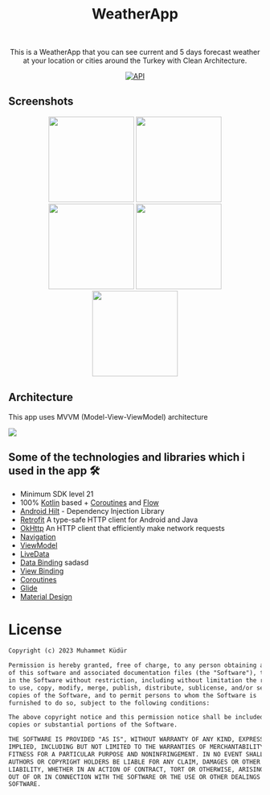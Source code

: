 <h1 align="center">WeatherApp</h1></br>
<p align="center">  
This is a WeatherApp that you can see current and 5 days forecast weather at your location or cities around the Turkey with Clean Architecture. 
</p>
<p align="center">
  <a href="https://android-arsenal.com/api?level=21"><img alt="API" src="https://img.shields.io/badge/API-21%2B-brightgreen.svg?style=flat"/></a>
</p>

## Screenshots

<p align="center">
<img src="https://user-images.githubusercontent.com/71526845/227382242-d25e1f7f-e7fd-41ee-a727-bc57d3afb612.jpg" width="170">
<img src="https://user-images.githubusercontent.com/71526845/227381174-055257ef-8d4b-4c09-a697-6f828e26b1da.jpeg" width="170">
<img src="https://user-images.githubusercontent.com/71526845/227382331-e91638e2-d5d2-4d77-9488-25c63c3ac489.jpg" width="170">
<img src="https://user-images.githubusercontent.com/71526845/227381293-78a61917-02a4-4ce0-b08e-bf72c55b7b4a.jpeg" width="170">
<img src="https://user-images.githubusercontent.com/71526845/227381342-b8e4fc15-7d64-48d4-a57d-5cfef50017b4.jpeg" width="170">
</p>

## Architecture
This app uses MVVM (Model-View-ViewModel) architecture

![](https://user-images.githubusercontent.com/71526845/227383042-8799f8bb-3c4e-4756-bca0-c1972f5690fb.png)

## Some of the technologies and libraries which i used in the app 🛠
- Minimum SDK level 21
- 100% [Kotlin](https://kotlinlang.org/) based + [Coroutines](https://github.com/Kotlin/kotlinx.coroutines) and [Flow](https://developer.android.com/kotlin/flow)
- [Android Hilt](https://developer.android.com/training/dependency-injection/hilt-android) - Dependency Injection Library
- [Retrofit](https://square.github.io/retrofit/) A type-safe HTTP client for Android and Java
- [OkHttp](https://square.github.io/okhttp/) An HTTP client that efficiently make network requests
- <a href="https://developer.android.com/topic/libraries/architecture/navigation/">Navigation</a></li>
- <a href="https://developer.android.com/topic/libraries/architecture/viewmodel">ViewModel</a>
- <a href="https://developer.android.com/topic/libraries/architecture/livedata">LiveData</a>
- <a href="https://developer.android.com/topic/libraries/data-binding">Data Binding</a> sadasd
- <a href="https://developer.android.com/topic/libraries/view-binding">View Binding</a>
- <a href="https://developer.android.com/kotlin/coroutines">Coroutines</a>
- <a href="https://bumptech.github.io/glide">Glide</a>
- <a href="https://material.io/develop/android/docs/getting-started/">Material Design</a></li>
  

# License
```xml
Copyright (c) 2023 Muhammet Küdür

Permission is hereby granted, free of charge, to any person obtaining a copy
of this software and associated documentation files (the "Software"), to deal
in the Software without restriction, including without limitation the rights
to use, copy, modify, merge, publish, distribute, sublicense, and/or sell
copies of the Software, and to permit persons to whom the Software is
furnished to do so, subject to the following conditions:

The above copyright notice and this permission notice shall be included in all
copies or substantial portions of the Software.

THE SOFTWARE IS PROVIDED "AS IS", WITHOUT WARRANTY OF ANY KIND, EXPRESS OR
IMPLIED, INCLUDING BUT NOT LIMITED TO THE WARRANTIES OF MERCHANTABILITY,
FITNESS FOR A PARTICULAR PURPOSE AND NONINFRINGEMENT. IN NO EVENT SHALL THE
AUTHORS OR COPYRIGHT HOLDERS BE LIABLE FOR ANY CLAIM, DAMAGES OR OTHER
LIABILITY, WHETHER IN AN ACTION OF CONTRACT, TORT OR OTHERWISE, ARISING FROM,
OUT OF OR IN CONNECTION WITH THE SOFTWARE OR THE USE OR OTHER DEALINGS IN THE
SOFTWARE.


